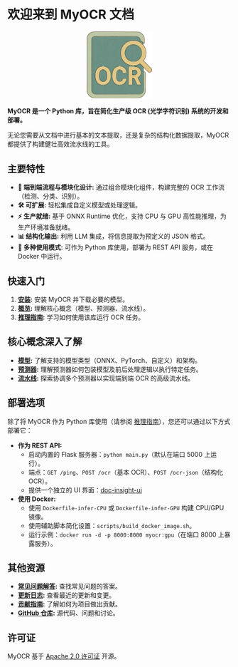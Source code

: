 # 欢迎来到 MyOCR 文档

<div align="center">
    <img width="150" alt="myocr logo" src="../assets/images/logomain.png">
</div>

**MyOCR 是一个 Python 库，旨在简化生产级 OCR (光学字符识别) 系统的开发和部署。**

无论您需要从文档中进行基本的文本提取，还是复杂的结构化数据提取，MyOCR 都提供了构建健壮高效流水线的工具。

## 主要特性

*   **🚀 端到端流程与模块化设计:** 通过组合模块化组件，构建完整的 OCR 工作流（检测、分类、识别）。
*   **🛠️ 可扩展:** 轻松集成自定义模型或处理逻辑。
*   **⚡ 生产就绪:** 基于 ONNX Runtime 优化，支持 CPU 与 GPU 高性能推理，为生产环境准备就绪。
*   **📊 结构化输出:** 利用 LLM 集成，将信息提取为预定义的 JSON 格式。
*   **🔌 多种使用模式:** 可作为 Python 库使用，部署为 REST API 服务，或在 Docker 中运行。

## 快速入门

1.  **[安装](./getting-started/installation.md):** 安装 MyOCR 并下载必要的模型。
2.  **[概览](./getting-started/overview.md):** 理解核心概念（模型、预测器、流水线）。
3.  **[推理指南](./inference/local.md):** 学习如何使用该库运行 OCR 任务。

## 核心概念深入了解

*   **[模型](./models/model-list.md):** 了解支持的模型类型（ONNX、PyTorch、自定义）和架构。
*   **[预测器](./predictors/predictor-list.md):** 理解预测器如何包装模型及前后处理逻辑以执行特定任务。
*   **[流水线](./pipelines/pipelines-list.md):** 探索协调多个预测器以实现端到端 OCR 的高级流水线。

## 部署选项

除了将 MyOCR 作为 Python 库使用（请参阅 [推理指南](./inference/local.md)），您还可以通过以下方式部署它：

*   **作为 REST API:**
    *   启动内置的 Flask 服务器：`python main.py`（默认在端口 5000 上运行）。
    *   端点：`GET /ping`、`POST /ocr`（基本 OCR）、`POST /ocr-json`（结构化 OCR）。
    *   提供一个独立的 UI 界面：[doc-insight-ui](https://github.com/robbyzhaox/doc-insight-ui)
*   **使用 Docker:**
    *   使用 `Dockerfile-infer-CPU` 或 `Dockerfile-infer-GPU` 构建 CPU/GPU 镜像。
    *   使用辅助脚本简化设置：`scripts/build_docker_image.sh`。
    *   运行示例：`docker run -d -p 8000:8000 myocr:gpu`（在端口 8000 上暴露服务）。

## 其他资源

*   **[常见问题解答](./faq.md):** 查找常见问题的答案。
*   **[更新日志](./CHANGELOG.md):** 查看最近的更新和变更。
*   **[贡献指南](./CONTRIBUTING.md):** 了解如何为项目做出贡献。
*   **[GitHub 仓库](https://github.com/robbyzhaox/myocr):** 源代码、问题和讨论。

## 许可证

MyOCR 基于 [Apache 2.0 许可证](https://github.com/robbyzhaox/myocr/blob/main/LICENSE) 开源。
